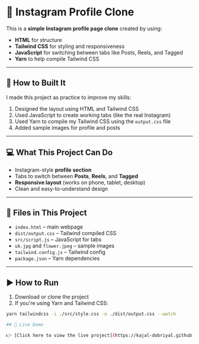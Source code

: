 # 📸 Instagram Profile Clone

This is a **simple Instagram profile page clone** created by using:

- **HTML** for structure  
- **Tailwind CSS** for styling and responsiveness  
- **JavaScript** for switching between tabs like Posts, Reels, and Tagged  
- **Yarn** to help compile Tailwind CSS

---

## 🔨 How to Built It

I made this project as practice to improve my skills:

1. Designed the layout using HTML and Tailwind CSS
2. Used JavaScript to create working tabs (like the real Instagram)
3. Used Yarn to compile my Tailwind CSS using the `output.css` file
4. Added sample images for profile and posts

---

## 💻 What This Project Can Do

- Instagram-style **profile section**  
- Tabs to switch between **Posts**, **Reels**, and **Tagged**
- **Responsive layout** (works on phone, tablet, desktop)
- Clean and easy-to-understand design

---

## 📁 Files in This Project

- `index.html` – main webpage
- `dist/output.css` – Tailwind compiled CSS
- `src/script.js` – JavaScript for tabs
- `uk.jpg` and `flower.jpeg` – sample images
- `tailwind.config.js` – Tailwind config
- `package.json` – Yarn dependencies

---

## ▶️ How to Run

1. Download or clone the project
2. If you're using Yarn and Tailwind CSS:
```bash
yarn tailwindcss -i ./src/style.css -o ./dist/output.css --watch

## 🚀 Live Demo

👉 [Click here to view the live project](https://kajal-dobriyal.github.io/Insta_clone/)

